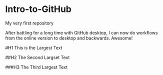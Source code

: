 # Intro-to-GitHub
My very first repository

After battling for a long time with GitHub desktop, I can now do workflows from the online version to desktop and backwards. Awesome!

#H1 This is the Largest Text

##H2 The Second Largset Text

###H3 The Third Largest Text
